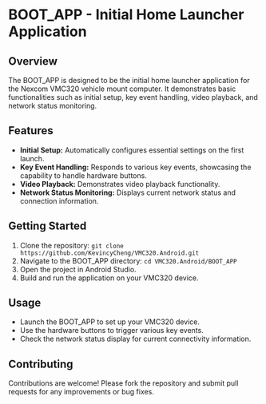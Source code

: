 # BOOT_APP - Initial Home Launcher Application

## Overview

The BOOT_APP is designed to be the initial home launcher application for the Nexcom VMC320 vehicle mount computer. It demonstrates basic functionalities such as initial setup, key event handling, video playback, and network status monitoring.

## Features

- **Initial Setup:** Automatically configures essential settings on the first launch.
- **Key Event Handling:** Responds to various key events, showcasing the capability to handle hardware buttons.
- **Video Playback:** Demonstrates video playback functionality.
- **Network Status Monitoring:** Displays current network status and connection information.

## Getting Started

1. Clone the repository: `git clone https://github.com/KevincyCheng/VMC320.Android.git`
2. Navigate to the BOOT_APP directory: `cd VMC320.Android/BOOT_APP`
3. Open the project in Android Studio.
4. Build and run the application on your VMC320 device.

## Usage

- Launch the BOOT_APP to set up your VMC320 device.
- Use the hardware buttons to trigger various key events.
- Check the network status display for current connectivity information.

## Contributing

Contributions are welcome! Please fork the repository and submit pull requests for any improvements or bug fixes.

